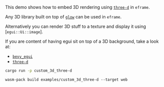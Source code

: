 This demo shows how to embed 3D rendering using [`three-d`](https://github.com/asny/three-d) in `eframe`.

Any 3D library built on top of [`glow`](https://github.com/grovesNL/glow) can be used in `eframe`.

Alternatively you can render 3D stuff to a texture and display it using [`egui::Ui::image`].

If you are content of having egui sit on top of a 3D background, take a look at:

* [`bevy_egui`](https://github.com/mvlabat/bevy_egui)
* [`three-d`](https://github.com/asny/three-d)



```sh
cargo run -p custom_3d_three-d
```

```
wasm-pack build examples/custom_3d_three-d --target web
```
